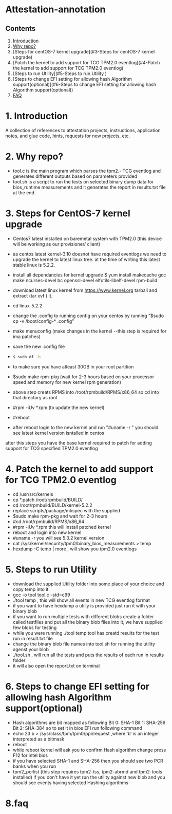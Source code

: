 # Attestation-annotation

## Contents
1. [Introduction](#1-introduction)
2. [Why repo?](#2-why-repo)
3. [Steps for centOS-7  kernel upgrade](#3-Steps for centOS-7 kernel upgrade)
4. [Patch the kernel to add support for TCG TPM2.0 eventlog](#4-Patch the kernel to add support for TCG TPM2.0 eventlog)
5. [Steps to run Utility](#5-Steps to run Utility )
6. [Steps to change EFI setting for allowing hash Algorithm support(optional)](#6-Steps to change EFI setting for allowing hash Algorithm support(optional))
7. [FAQ](#7-faq)


# 1. Introduction
  A collection of references to attestation projects, instructions, application notes, and glue code, hints, requests for new projects, etc.
# 2. Why repo?
- tool.c is the main program which parses the tpm2.- TCG eventlog and generates different outputs based on parameters provided
- tool.sh is a script to run the tests on selected binary dump data for bios_runtime measurements and it generates the report in results.txt file at the end. 


# 3. Steps for CentOS-7 kernel upgrade


- Centos7 latest installed on baremetal system with TPM2.0 (this device will be working as our provisioner/ client) 
- as centos latest kernel-3.10 doesnot have required eventlogs we need to upgrade the kernel to latest linux tree. at the time of writing this latest stable linux is 5.2.2. 
- install all dependancies for kernel upgrade
$ yum install makecache gcc make ncurses-devel bc openssl-devel elfutils-libelf-devel rpm-build 

- download latest linux kernel from https://www.kernel.org tarball and extract (tar xvf ) it. 
- cd  linux-5.2.2
- change the .config to running config on your centos by running "$sudo cp -v /boot/config-* .config" 
- make menuconfig (make changes in the kernel --this step is required for ima patches) 
- save the new .config file 
- ```bash
  $ sudo df -h 
  ```
- to make sure you have atleast 30GB in your root partition 
- $sudo make rpm-pkg  (wait for 2-3 hours based on your processor speed and memory for new kernel rpm generation) 
- above step creats RPMS into /root/rpmbuild/RPMS/x86_64 so cd into that directory as root 
- #rpm -iUv *.rpm (to update the new kernel) 
- #reboot 
- after reboot login to the new kernel and run  "#uname -r " you should see latest kernel version isntalled in centos 


after this steps you have the base kernel required to patch for adding support for TCG specified TPM2.0 eventlog

# 4. Patch the kernel to add support for TCG TPM2.0 eventlog 

- cd /usr/src/kernels
- cp *.patch /root/rpmbuild/BUILD/ 
- cd /root/rpmbuild/BUILD/kernel-5.2.2 
- replace scripts/package/mkspec with the supplied
- $sudo make rpm-pkg and wait for 2-3 hours 
- #cd /root/rpmbuild/RPMS/x86_64
- #rpm -iUv *.rpm this will install patched kernel 
- reboot and login into new kernel 
- #uname -r you will see 5.3.2 kernel version 
- cat /sys/kernel/security/tpm0/binary_bios_measurements > temp 
- hexdump -C temp | more , will show you tpm2.0 eventlogs 

# 5. Steps to run Utility 

- download the supplied Utility folder into some place of your choice and copy temp into it 
- gcc -o tool tool.c -std=c99
- ./tool temp , this will show all events in new TCG eventlog format 
- if you want to have hexdump a utiliy is provided just run it with your binary blob
- if you want to run multiple tests with different blobs create a folder called testfiles and put all the binary blob files into it, we have supplied few blobs for testing
- while you were running ./tool temp tool has creatd results for the test run in result.txt file
- change the binary blob file names into tool.sh for running the utility agenst your blob
- ./tool.sh , will run all the tests and puts the results of each run in results folder 
- it will also open the report.txt on terminal 

# 6. Steps to change EFI setting for allowing hash Algorithm support(optional)

- Hash algorithms are bit mapped as following 
  Bit 0: SHA-1
  Bit 1: SHA-256 
  Bit 2: SHA-384 
so to set it in bios EFI run following command 
- echo 23 b > /sys/class/tpm/tpm0/ppi/request ,where ‘b’ is an integer interpreted as a bitmask 
- reboot 
- while reboot kernel will ask you to confirm Hash algorithm change press F12 for intel bios 
- if you have selected SHA-1 and SHA-256 then you should see two PCR banks when you run 
- tpm2_pcrlist (this step requires tpm2-tss, tpm2-abrmd and tpm2-tools installed) if you don't have it yet run the utility against new blob and you should see events having selected Hashing algorithms
# 8.faq

